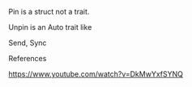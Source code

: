 
Pin is a struct not a trait.

Unpin is an Auto trait like

Send, Sync

References

https://www.youtube.com/watch?v=DkMwYxfSYNQ
